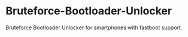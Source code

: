 # Bruteforce-Bootloader-Unlocker
Bruteforce Bootloader Unlocker for smartphones with fastboot support.
